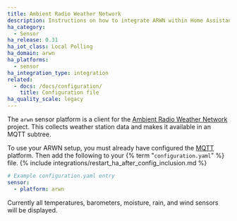 ```yaml
---
title: Ambient Radio Weather Network
description: Instructions on how to integrate ARWN within Home Assistant.
ha_category:
  - Sensor
ha_release: 0.31
ha_iot_class: Local Polling
ha_domain: arwn
ha_platforms:
  - sensor
ha_integration_type: integration
related:
  - docs: /docs/configuration/
    title: Configuration file
ha_quality_scale: legacy
---
```


The `arwn` sensor platform is a client for the [Ambient Radio Weather Network](https://github.com/sdague/arwn) project. This collects weather station data and makes it available in an MQTT subtree.

To use your ARWN setup, you must already have configured the [MQTT](/integrations/mqtt/) platform. Then add the following to your {% term "`configuration.yaml`" %} file.
{% include integrations/restart_ha_after_config_inclusion.md %}

```yaml
# Example configuration.yaml entry
sensor:
  - platform: arwn
```

Currently all temperatures, barometers, moisture, rain, and wind sensors will be displayed.
